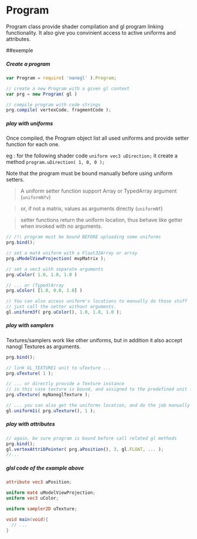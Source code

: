 Program
=======
Program class provide shader compilation and gl program linking functionality.
It also give you convinient access to active uniforms and attributes.


##exemple

##### Create a program
``` JavaScript
var Program = require( 'nanogl' ).Program;

// create a new Program with a given gl context
var prg = new Program( gl )

// compile program with code strings
prg.compile( vertexCode, fragmentCode );
```

##### play with uniforms
Once compiled, the Program object list all used uniforms and provide setter function for each one.

eg : for the following shader code `uniform vec3 uDirection;` it create a method `program.uDirection( 1, 0, 0 );`

Note that the program must be bound manually before using uniform setters.
> A uniform setter function support Array or TypedArray argument (`uniformNfv`)

> or, if not a matrix, values as arguments directly (`uniformNf`)

> setter functions return the uniform location, thus behave like getter when invoked with no arguments.

``` JavaScript
// /!\ program must be bound BEFORE uploading some uniforms
prg.bind();

// set a mat4 uniform with a Float32Array or array
prg.uModelViewProjection( mvpMatrix );

// set a vec3 with separate arguments
prg.uColor( 1.0, 1.0, 1.0 )

// ... or (Typed)Array
prg.uColor( [1.0, 0.0, 1.0] )

// You can also access uniform's locations to manually do those stuff
// just call the setter without arguments.
gl.uniform3f( prg.uColor(), 1.0, 1.0, 1.0 );
```

##### play with samplers

Textures/samplers work like other uniforms, but in addition it also accept nanogl Textures as arguments.
``` JavaScript
prg.bind();

// link GL_TEXTURE1 unit to uTexture ...
prg.uTexture( 1 );

// ... or directly provide a Texture instance
// in this case texture is bound, and assigned to the predefined unit for this sampler
prg.uTexture( myNanoglTexture );

// ... you can also get the uniforms location, and do the job manually
gl.uniform1i( prg.uTexture(), 1 );
```

##### play with attributes

``` JavaScript
// again, be sure program is bound before call related gl methods
prg.bind();
gl.vertexAttribPointer( prg.aPosition(), 3, gl.FLOAT, ... );
//...

```


##### glsl code of the example above

```GLSL
attribute vec3 aPosition;

uniform mat4 uModelViewProjection;
uniform vec3 uColor;

uniform sampler2D uTexture;

void main(void){
  // ...
}
```
